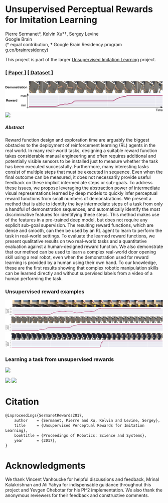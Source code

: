# Unsupervised Perceptual Rewards<br>for Imitation Learning
Pierre Sermanet\*, Kelvin Xu\*†, Sergey Levine<br>
Google Brain<br>
(* equal contribution, † Google Brain Residency program [g.co/brainresidency](https://research.google.com/teams/brain/residency/))

This project is part of the larger [Unsupervised Imitation Learning](https://sermanet.github.io/imitation/) project.

### [[ Paper ]](https://arxiv.org/abs/1612.06699) [[ Dataset ]](https://sites.google.com/site/brainrobotdata/home/pouring-dataset)

<img src='docs/reward.png'>
<img src='docs/doors.mov.gif' height='270'>

##### Abstract
Reward function design and exploration time are arguably the biggest obstacles to the deployment of reinforcement learning (RL) agents in the real world. In many real-world tasks, designing a suitable reward function takes considerable manual engineering and often requires additional and potentially visible sensors to be installed just to measure whether the task has been executed successfully. Furthermore, many interesting tasks consist of multiple steps that must be executed in sequence. Even when the final outcome can be measured, it does not necessarily provide useful feedback on these implicit intermediate steps or sub-goals.
To address these issues, we propose leveraging the abstraction power of intermediate visual representations learned by deep models to quickly infer perceptual reward functions from small numbers of demonstrations. We present a method that is able to identify the key intermediate steps of a task from only a handful of demonstration sequences, and automatically identify the most discriminative features for identifying these steps. This method makes use of the features in a pre-trained deep model, but does not require any explicit sub-goal supervision. The resulting reward functions, which are dense and smooth, can then be used by an RL agent to learn to perform the task in real-world settings.
To evaluate the learned reward functions, we present qualitative results on two real-world tasks and a quantitative evaluation against a human-designed reward function. We also demonstrate that our method can be used to learn a complex real-world door opening skill using a real robot, even when the demonstration used for reward learning is provided by a human using their own hand.
To our knowledge, these are the first results showing that complex robotic manipulation skills can be learned directly and without supervised labels from a video of a human performing the task.

### Unsupervised reward examples

<img src='docs/pouring_016.png'>
<img src='docs/human_08.png'>
<img src='docs/bluedoor_00.png'>

### Learning a task from unsupervised rewards

<img src='docs/iterations.mov.gif' height='375'>

<img src='docs/observation.gif' height='270'>  <img src='docs/imitation.gif' height='270'>



# Citation

```
@inproceedings{SermanetRewards2017, 
    author    = {Sermanet, Pierre and Xu, Kelvin and Levine, Sergey}, 
    title     = {Unsupervised Perceptual Rewards for Imitation Learning}, 
    booktitle = {Proceedings of Robotics: Science and Systems}, 
    year      = {2017}, 
} 
```

# Acknowledgments
We thank Vincent Vanhoucke for helpful discussions and feedback, Mrinal Kalakrishnan and Ali Yahya for indispensable guidance throughout this project and Yevgen Chebotar for his PI^2 implementation. We also thank the anonymous reviewers for their feedback and constructive comments.
